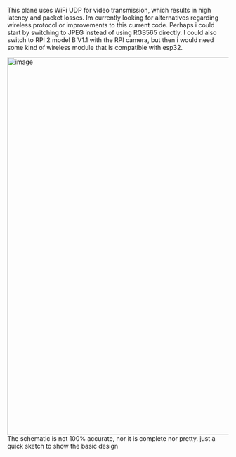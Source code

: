 This plane uses WiFi UDP for video transmission, which results in high latency and packet losses. Im currently looking for alternatives regarding wireless protocol or improvements to this current code.
Perhaps i could start by switching to JPEG instead of using RGB565 directly.
I could also switch to RPI 2 model B V1.1 with the RPI camera, but then i would need some kind of wireless module that is compatible with esp32.


<img width="1154" height="859" alt="image" src="https://github.com/user-attachments/assets/7eb35404-c071-42d4-bc89-e2387a4def40" />
The schematic is not 100% accurate, nor it is complete nor pretty. just a quick sketch to show the basic design

